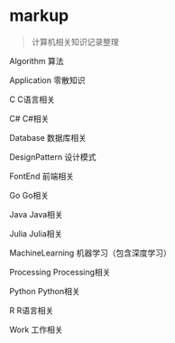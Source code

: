 # markup

> 计算机相关知识记录整理

Algorithm		算法

Application	 零散知识

C						C语言相关

C#					 C#相关

Database		 数据库相关

DesignPattern 设计模式

FontEnd			前端相关

Go					 Go相关

Java					Java相关

Julia					Julia相关

MachineLearning	机器学习（包含深度学习）

Processing		Processing相关

Python			  Python相关

R						R语言相关

Work				 工作相关